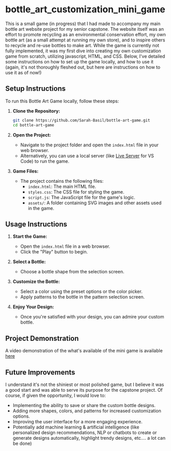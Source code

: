 # bottle_art_customization_mini_game
This is a small game (in progress) that I had made to accompany my main bottle art website project for my senior capstone. The website itself was an effort to promote recycling as an environmental conservation effort, my own bottle art (as a small attempt at running my own store), and to inspire others to recycle and re-use bottles to make art. While the game is currently not fully implemented, it was my first dive into creating my own customization game from scratch, utilizing javascript, HTML, and CSS. Below, I've detailed some instructions on how to set up the game locally, and how to use it (again, it's not thoroughly fleshed out, but here are instructions on how to use it as of now!) 


## Setup Instructions
To run this Bottle Art Game locally, follow these steps:

1. **Clone the Repository:**
    ```bash
    git clone https://github.com/Sarah-Basil/bottle-art-game.git
    cd bottle-art-game
    ```

2. **Open the Project:**
    - Navigate to the project folder and open the `index.html` file in your web browser.
    - Alternatively, you can use a local server (like [Live Server](https://marketplace.visualstudio.com/items?itemName=ritwickdey.LiveServer) for VS Code) to run the game.

3. **Game Files:**
    - The project contains the following files:
      - `index.html`: The main HTML file.
      - `styles.css`: The CSS file for styling the game.
      - `script.js`: The JavaScript file for the game's logic.
      - `assets/`: A folder containing SVG images and other assets used in the game.

## Usage Instructions
1. **Start the Game:**
   - Open the `index.html` file in a web browser.
   - Click the "Play" button to begin.

2. **Select a Bottle:**
   - Choose a bottle shape from the selection screen.

3. **Customize the Bottle:**
   - Select a color using the preset options or the color picker.
   - Apply patterns to the bottle in the pattern selection screen.

4. **Enjoy Your Design:**
   - Once you're satisfied with your design, you can admire your custom bottle.

## Project Demonstration
A video demonstration of the what's available of the mini game is available [here](https://drive.google.com/file/d/1Rd1P94m-9oChDdugMonJaE65Q6-I1uxw/view?usp=sharing)

## Future Improvements
I understand it's not the shiniest or most polished game, but I believe it was a good start and was able to serve its purpose for the capstone project. Of course, if given the opportunity, I would love to: 
- Implementing the ability to save or share the custom bottle designs.
- Adding more shapes, colors, and patterns for increased customization options.
- Improving the user interface for a more engaging experience.
- Potentially add machine learning & artificial intelligence (like personalized design recommendations, NLP or chatbots to create or generate designs automatically, highlight trendy designs, etc.... a lot can be done) 







